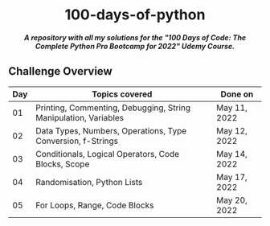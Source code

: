 <h1 align="center">100-days-of-python</h1>
<h5 align="center">A repository with all my solutions for the <i>"100 Days of Code: The Complete Python Pro Bootcamp for 2022"</i> Udemy Course.</h5>

##  Challenge Overview
| Day | Topics covered | Done on |
|--|--|--|
| 01 | Printing, Commenting, Debugging, String Manipulation, Variables | May 11, 2022 |
| 02 | Data Types, Numbers, Operations, Type Conversion, f-Strings | May 12, 2022 |
| 03 | Conditionals, Logical Operators, Code Blocks, Scope | May 14, 2022 |
| 04 | Randomisation, Python Lists | May 17, 2022 |
| 05 | For Loops, Range, Code Blocks | May 20, 2022 |